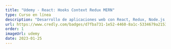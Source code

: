 ```yaml
---
title: "Udemy - React: Hooks Context Redux MERN"
type: Curso en línea
description: "Desarrollo de aplicaciones web con React, Redux, Node.js, Express y MongoDB."
url: https://www.credly.com/badges/d7fba731-1e52-4460-8a1c-5334679a2153
order: 1
imageUrl: udemy
date: 2023-01-25
---
```


